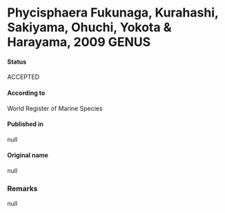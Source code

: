 Phycisphaera Fukunaga, Kurahashi, Sakiyama, Ohuchi, Yokota & Harayama, 2009 GENUS
=======

#### Status
ACCEPTED

#### According to
World Register of Marine Species

#### Published in
null

#### Original name
null

### Remarks
null
